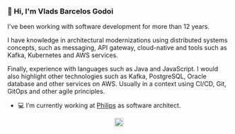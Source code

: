 ### 👋 Hi, I'm Vlads Barcelos Godoi

I've been working with software development for more than 12 years.

I have knowledge in architectural modernizations using distributed systems concepts, such as messaging, API gateway, cloud-native and tools such as Kafka, Kubernetes and AWS services.

Finally, experience with languages ​​such as Java and JavaScript. I would also highlight other technologies such as Kafka, PostgreSQL, Oracle database and other services on AWS. Usually in a context using CI/CD, Git, GitOps and other agile principles.

- 💻 I’m currently working at [Philips](https://www.philips.com.br/) as software architect.

<p align="center">
<a href="https://linkedin.com/in/vladsbg" target="blank"><img align="center" src="https://cdn.jsdelivr.net/npm/simple-icons@3.0.1/icons/linkedin.svg" alt="vladsbg" height="20" width="20" /></a>
</p>

<!--
**vlads-bg/vlads-bg** is a ✨ _special_ ✨ repository because its `README.md` (this file) appears on your GitHub profile.

Here are some ideas to get you started:

- 🔭 I’m currently working on ...
- 🌱 I’m currently learning ...
- 💞 I’m looking to collaborate on ...
- 🤔 I’m looking for help with ...
- 💬 Ask me about ...
- 📧 How to reach me: ...
- 😄 Pronouns: ...
- ⚡ Fun fact: ...
-->

